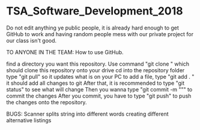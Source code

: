 # TSA_Software_Development_2018
Do not edit anything ye public people, it is already hard enough to get GitHub to work and having random people mess with our private project
for our class isn't good.

TO ANYONE IN THE TEAM:
How to use GitHub.

find a directory you want this repository. 
Use command "git clone <insert url here>" which should clone this repository onto your drive
cd into the repository folder
type "git pull" so it updates what is on your PC
to add a file, type "git add . " it should add all changes to git
After that, it is recommended to type "git status" to see what will change
Then you wanna type "git commit -m "<insert message about what was changed>"" to commit the changes
After you commit, you have to type "git push" to push the changes onto the repository.

BUGS:
Scanner splits string into different words creating different alternative listings

